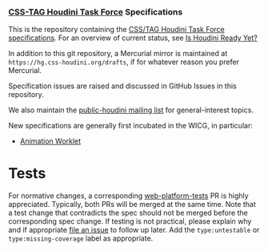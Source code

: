 ### [CSS-TAG Houdini Task Force](https://wiki.css-houdini.org/) Specifications

This is the repository containing the [CSS/TAG Houdini Task Force specifications](https://drafts.css-houdini.org/). For an overview of current status, see [Is Houdini Ready Yet?](https://ishoudinireadyyet.com/)

In addition to this git repository, a Mercurial mirror is maintained at `https://hg.css-houdini.org/drafts`, if for whatever reason you prefer Mercurial.

Specification issues are raised and discussed in GitHub Issues in this repository.

We also maintain the [public-houdini mailing list](http://lists.w3.org/Archives/Public/public-houdini/) for general-interest topics.

New specifications are generally first incubated in the WICG, in particular:
- [Animation Worklet](https://github.com/WICG/animation-worklet)

# Tests

For normative changes, a corresponding
[web-platform-tests](https://github.com/web-platform-tests/wpt) PR is highly appreciated. Typically,
both PRs will be merged at the same time. Note that a test change that contradicts the spec should
not be merged before the corresponding spec change. If testing is not practical, please explain why
and if appropriate [file an issue](https://github.com/web-platform-tests/wpt/issues/new) to follow
up later. Add the `type:untestable` or `type:missing-coverage` label as appropriate.

